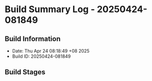 # Build Summary Log - 20250424-081849

## Build Information
- Date: Thu Apr 24 08:18:49 +08 2025
- Build ID: 20250424-081849

## Build Stages

